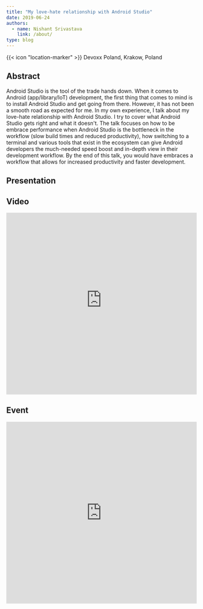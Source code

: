 ```yaml
---
title: "My love-hate relationship with Android Studio"
date: 2019-06-24
authors:
  - name: Nishant Srivastava
    link: /about/
type: blog
---
```


{{< icon "location-marker" >}} Devoxx Poland, Krakow, Poland

<!--more-->

## Abstract

Android Studio is the tool of the trade hands down. When it comes to Android (app/library/IoT) development, the first thing that comes to mind is to install Android Studio and get going from there. However, it has not been a smooth road as expected for me. In my own experience, I talk about my love-hate relationship with Android Studio. I try to cover what Android Studio gets right and what it doesn't. The talk focuses on how to be embrace performance when Android Studio is the bottleneck in the workflow (slow build times and reduced productivity), how switching to a terminal and various tools that exist in the ecosystem can give Android developers the much-needed speed boost and in-depth view in their development workflow. By the end of this talk, you would have embraces a workflow that allows for increased productivity and faster development.

## Presentation

<script async class="speakerdeck-embed" data-id="95c871bc6e194a1c947d5f75385be348" data-ratio="1.77777777777778" src="//speakerdeck.com/assets/embed.js"></script>

## Video

<iframe width="100%" height="480" src="https://www.youtube-nocookie.com/embed/sl9qMGpEJp8" frameborder="0" allow="accelerometer; autoplay; encrypted-media; gyroscope; picture-in-picture" allowfullscreen></iframe>

## Event

<iframe src="https://web.archive.org/web/20190610115625/https://cfp.devoxx.pl/talk/JCI-4114/My_love-hate_relationship_with_Android_Studio" frameborder="0" width="100%" height="480" allowfullscreen="true" mozallowfullscreen="true" webkitallowfullscreen="true"></iframe>
